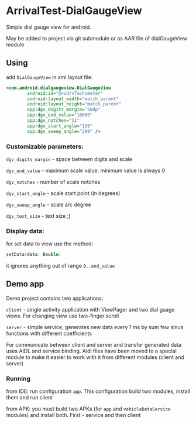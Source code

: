 # ArrivalTest-DialGaugeView

Simple dial gauge view for android. 

May be added to project via git submodule or as AAR file of dialGaugeView module

## Using


add ```DialGaugeView``` in xml layout file:

``` xml
<com.android.dialgaugeview.DialGaugeView
        android:id="@+id/vTachometer"
        android:layout_width="match_parent"
        android:layout_height="match_parent"
        app:dgv_digits_margin="50dp"
        app:dgv_end_value="10000"
        app:dgv_notches="11"
        app:dgv_start_angle="130"
        app:dgv_sweep_angle="280" />
```


### Customizable parameters: 

```dgv_digits_margin``` - space between digits and scale

```dgv_end_value``` - maximum scale value. minimum value is always 0

```dgv_notches``` - number of scale notches

```dgv_start_angle``` - scale start point (in degrees)

```dgv_sweep_angle``` - scale arc degree

```dgv_text_size``` - text size ;)


### Display data:

for set data to view use the method:
``` kotlin
setData(data: Double)
```

it ignores anything out of range ```0..end_value```

## Demo app

Demo project contains two applications:

```client``` - single activity application with ViewPager and two dial guage views. 
For changing view use two-finger scroll

```server``` - simple service, generates new data every 1 ms by sum few sinus functions with different coefficients

For communicate between client and server and transfer generated data uses AIDL and service binding.
Aidl files have been moved to a special module to make it easier to work with it from different modules (client and server)

### Running

from IDE: run configuration ```app```. This configuration build two modules, install them and run client

from APK: you must build two APKs (for ```app``` and ```vehicleDataService``` modules) and install both. First - service and then client

